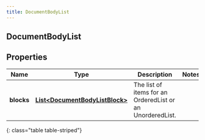 ```yaml
---
title: DocumentBodyList
---
```

## DocumentBodyList


## Properties

| Name | Type | Description | Notes |
| ------------ | ------------- | ------------- | ------------- |
| **blocks** | <!----><!---->[**List&lt;DocumentBodyListBlock&gt;**](DocumentBodyListBlock.html)<!----> | The list of items for an OrderedList or an UnorderedList. |  |
{: class="table table-striped"}



